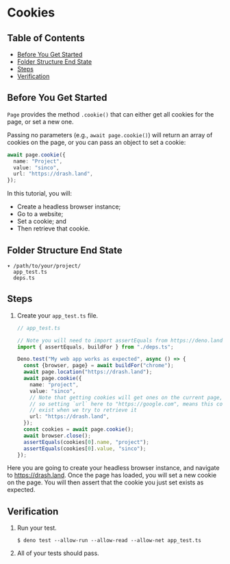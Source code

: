 # Cookies

## Table of Contents

- [Before You Get Started](#before-you-get-started)
- [Folder Structure End State](#folder-structure-end-state)
- [Steps](#steps)
- [Verification](#verification)

## Before You Get Started

`Page` provides the method `.cookie()` that can either get all cookies for the
page, or set a new one.

Passing no parameters (e.g., `await page.cookie()`) will return an array of
cookies on the page, or you can pass an object to set a cookie:

```ts
await page.cookie({
  name: "Project",
  value: "sinco",
  url: "https://drash.land",
});
```

In this tutorial, you will:

- Create a headless browser instance;
- Go to a website;
- Set a cookie; and
- Then retrieve that cookie.

## Folder Structure End State

```text
▾ /path/to/your/project/
  app_test.ts
  deps.ts
```

## Steps

1. Create your `app_test.ts` file.

   ```typescript
   // app_test.ts

   // Note you will need to import assertEquals from https://deno.land/std/testing/asserts.ts
   import { assertEquals, buildFor } from "./deps.ts";

   Deno.test("My web app works as expected", async () => {
     const {browser, page} = await buildFor("chrome");
     await page.location("https://drash.land");
     await page.cookie({
       name: "project",
       value: "sinco",
       // Note that getting cookies will get ones on the current page,
       // so setting `url` here to "https://google.com", means this cookie won't
       // exist when we try to retrieve it
       url: "https://drash.land",
     });
     const cookies = await page.cookie();
     await browser.close();
     assertEquals(cookies[0].name, "project");
     assertEquals(cookies[0].value, "sinco");
   });
   ```

Here you are going to create your headless browser instance, and navigate to
https://drash.land. Once the page has loaded, you will set a new cookie on the
page. You will then assert that the cookie you just set exists as expected.

## Verification

1. Run your test.

   ```shell
   $ deno test --allow-run --allow-read --allow-net app_test.ts
   ```

2. All of your tests should pass.
